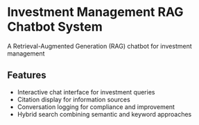 # Investment Management RAG Chatbot System

A Retrieval-Augmented Generation (RAG) chatbot for investment management

## Features

- Interactive chat interface for investment queries
- Citation display for information sources
- Conversation logging for compliance and improvement
- Hybrid search combining semantic and keyword approaches

